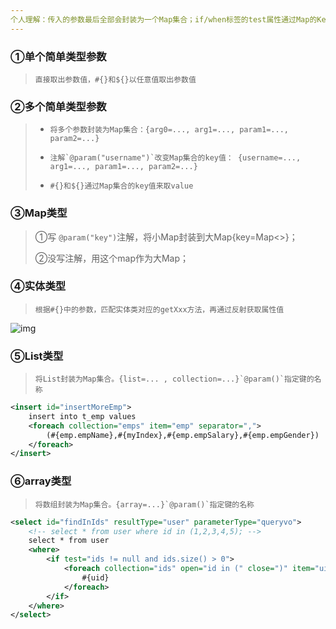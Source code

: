 ```yaml
---
个人理解：传入的参数最后全部会封装为一个Map集合；if/when标签的test属性通过Map的Key来访问Map的value值；foreach标签的collection属性通过Map的key专门访问集合类型的value值
---
```

### ①单个简单类型参数

>     直接取出参数值，#{}和${}以任意值取出参数值

### ②多个简单类型参数

> -     将多个参数封装为Map集合：{arg0=..., arg1=..., param1=..., param2=...}
> -     注解`@param("username")`改变Map集合的key值： {username=..., arg1=..., param1=..., param2=...}
> -     #{}和${}通过Map集合的key值来取value

### ③Map类型

> ①写 `@param("key")`注解，将小Map封装到大Map{key=Map<>}；
>
> ②没写注解，用这个map作为大Map；

### ④实体类型

>     根据#{}中的参数，匹配实体类对应的getXxx方法，再通过反射获取属性值

![img](D:\Documents\Java\Mybatis\assets\img006.f9958c52.png)

### ⑤List类型

>     将List封装为Map集合。{list=... , collection=...}`@param()`指定键的名称

```xml
<insert id="insertMoreEmp">
    insert into t_emp values 
    <foreach collection="emps" item="emp" separator=",">
        (#{emp.empName},#{myIndex},#{emp.empSalary},#{emp.empGender})
    </foreach>
</insert>
```

### ⑥array类型

>     将数组封装为Map集合。{array=...}`@param()`指定键的名称

```xml
<select id="findInIds" resultType="user" parameterType="queryvo">  
    <!-- select * from user where id in (1,2,3,4,5); -->  
    select * from user  
    <where>      
        <if test="ids != null and ids.size() > 0">          
            <foreach collection="ids" open="id in (" close=")" item="uid" separator=",">
                #{uid}          
            </foreach>      
        </if>  
    </where> 
</select>
```
